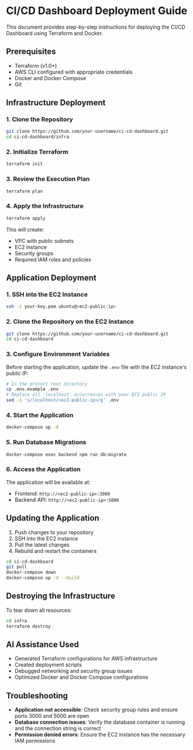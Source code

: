 # CI/CD Dashboard Deployment Guide

This document provides step-by-step instructions for deploying the CI/CD Dashboard using Terraform and Docker.

## Prerequisites

- Terraform (v1.0+)
- AWS CLI configured with appropriate credentials
- Docker and Docker Compose
- Git

## Infrastructure Deployment

### 1. Clone the Repository

```bash
git clone https://github.com/your-username/ci-cd-dashboard.git
cd ci-cd-dashboard/infra
```

### 2. Initialize Terraform

```bash
terraform init
```

### 3. Review the Execution Plan

```bash
terraform plan
```

### 4. Apply the Infrastructure

```bash
terraform apply
```

This will create:
- VPC with public subnets
- EC2 instance
- Security groups
- Required IAM roles and policies

## Application Deployment

### 1. SSH into the EC2 Instance

```bash
ssh -i your-key.pem ubuntu@<ec2-public-ip>
```

### 2. Clone the Repository on the EC2 Instance

```bash
git clone https://github.com/your-username/ci-cd-dashboard.git
cd ci-cd-dashboard
```

### 3. Configure Environment Variables

Before starting the application, update the `.env` file with the EC2 instance's public IP:

```bash
# In the project root directory
cp .env.example .env
# Replace all 'localhost' occurrences with your EC2 public IP
sed -i 's/localhost/<ec2-public-ip>/g' .env
```

### 4. Start the Application

```bash
docker-compose up -d
```

### 5. Run Database Migrations

```bash
docker-compose exec backend npm run db:migrate
```

### 6. Access the Application

The application will be available at:
- Frontend: `http://<ec2-public-ip>:3000`
- Backend API: `http://<ec2-public-ip>:5000`

## Updating the Application

1. Push changes to your repository
2. SSH into the EC2 instance
3. Pull the latest changes
4. Rebuild and restart the containers

```bash
cd ci-cd-dashboard
git pull
docker-compose down
docker-compose up -d --build
```

## Destroying the Infrastructure

To tear down all resources:

```bash
cd infra
terraform destroy
```

## AI Assistance Used

- Generated Terraform configurations for AWS infrastructure
- Created deployment scripts
- Debugged networking and security group issues
- Optimized Docker and Docker Compose configurations

## Troubleshooting

- **Application not accessible**: Check security group rules and ensure ports 3000 and 5000 are open
- **Database connection issues**: Verify the database container is running and the connection string is correct
- **Permission denied errors**: Ensure the EC2 instance has the necessary IAM permissions
